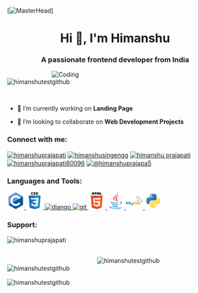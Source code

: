[![MasterHead](https://media.licdn.com/dms/image/D563DAQFIJGy_J4EvYA/image-scale_191_1128/0/1666883668428?e=1675425600&v=beta&t=q5S0E-n5z-gDvzZPdOvK7oorksu-JESWk3DdbbvU2ss)]

<h1 align="center">Hi 👋, I'm Himanshu</h1>
<h3 align="center">A passionate frontend developer from India</h3>

<img align="right" alt="Coding" width="400" src="https://i.makeagif.com/media/6-12-2014/kqga2v.gif">

<p align="left"> <img src="https://komarev.com/ghpvc/?username=himanshutestgithub&label=Profile%20views&color=0e75b6&style=flat" alt="himanshutestgithub" /> </p>

<p align="left"> <a href="https://twitter.com/" target="blank"><img src="https://img.shields.io/twitter/follow/?logo=twitter&style=for-the-badge" alt="" /></a> </p>

- 🔭 I’m currently working on **Landing Page**

- 👯 I’m looking to collaborate on **Web Development Projects**

<h3 align="left">Connect with me:</h3>
<p align="left">
<a href="https://linkedin.com/in/himanshuprajapati" target="blank"><img align="center" src="https://raw.githubusercontent.com/rahuldkjain/github-profile-readme-generator/master/src/images/icons/Social/linked-in-alt.svg" alt="himanshuprajapati" height="30" width="40" /></a>
<a href="https://instagram.com/himanshusingengg" target="blank"><img align="center" src="https://raw.githubusercontent.com/rahuldkjain/github-profile-readme-generator/master/src/images/icons/Social/instagram.svg" alt="himanshusingengg" height="30" width="40" /></a>
<a href="https://www.hackerrank.com/himanshu prajapati" target="blank"><img align="center" src="https://raw.githubusercontent.com/rahuldkjain/github-profile-readme-generator/master/src/images/icons/Social/hackerrank.svg" alt="himanshu prajapati" height="30" width="40" /></a>
<a href="https://www.leetcode.com/himanshuprajapati80096" target="blank"><img align="center" src="https://raw.githubusercontent.com/rahuldkjain/github-profile-readme-generator/master/src/images/icons/Social/leet-code.svg" alt="himanshuprajapati80096" height="30" width="40" /></a>
<a href="https://www.hackerearth.com/@himanshuprajapa5" target="blank"><img align="center" src="https://raw.githubusercontent.com/rahuldkjain/github-profile-readme-generator/master/src/images/icons/Social/hackerearth.svg" alt="@himanshuprajapa5" height="30" width="40" /></a>
</p>

<h3 align="left">Languages and Tools:</h3>
<p align="left"> <a href="https://www.cprogramming.com/" target="_blank" rel="noreferrer"> <img src="https://raw.githubusercontent.com/devicons/devicon/master/icons/c/c-original.svg" alt="c" width="40" height="40"/> </a> <a href="https://www.w3schools.com/css/" target="_blank" rel="noreferrer"> <img src="https://raw.githubusercontent.com/devicons/devicon/master/icons/css3/css3-original-wordmark.svg" alt="css3" width="40" height="40"/> </a> <a href="https://www.djangoproject.com/" target="_blank" rel="noreferrer"> <img src="https://cdn.worldvectorlogo.com/logos/django.svg" alt="django" width="40" height="40"/> </a> <a href="https://git-scm.com/" target="_blank" rel="noreferrer"> <img src="https://www.vectorlogo.zone/logos/git-scm/git-scm-icon.svg" alt="git" width="40" height="40"/> </a> <a href="https://www.w3.org/html/" target="_blank" rel="noreferrer"> <img src="https://raw.githubusercontent.com/devicons/devicon/master/icons/html5/html5-original-wordmark.svg" alt="html5" width="40" height="40"/> </a> <a href="https://www.java.com" target="_blank" rel="noreferrer"> <img src="https://raw.githubusercontent.com/devicons/devicon/master/icons/java/java-original.svg" alt="java" width="40" height="40"/> </a> <a href="https://www.mysql.com/" target="_blank" rel="noreferrer"> <img src="https://raw.githubusercontent.com/devicons/devicon/master/icons/mysql/mysql-original-wordmark.svg" alt="mysql" width="40" height="40"/> </a> <a href="https://www.python.org" target="_blank" rel="noreferrer"> <img src="https://raw.githubusercontent.com/devicons/devicon/master/icons/python/python-original.svg" alt="python" width="40" height="40"/> </a> </p>

<h3 align="left">Support:</h3>
<p><a href="https://www.buymeacoffee.com/himanshuprajapati"> <img align="left" src="https://cdn.buymeacoffee.com/buttons/v2/default-yellow.png" height="50" width="210" alt="himanshuprajapati" /></a></p><br><br>

<p><img align="left" src="https://github-readme-stats.vercel.app/api/top-langs?username=himanshutestgithub&show_icons=true&locale=en&layout=compact" alt="himanshutestgithub" /></p>

<p>&nbsp;<img align="center" src="https://github-readme-stats.vercel.app/api?username=himanshutestgithub&show_icons=true&locale=en" alt="himanshutestgithub" /></p>

<p><img align="center" src="https://github-readme-streak-stats.herokuapp.com/?user=himanshutestgithub&" alt="himanshutestgithub" /></p>
